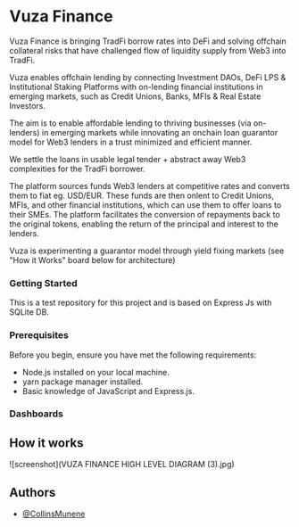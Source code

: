 
# Vuza Finance

Vuza Finance is bringing TradFi borrow rates into DeFi and solving offchain collateral risks that have challenged flow of liquidity supply from Web3 into TradFi.

Vuza enables offchain lending by connecting Investment DAOs, DeFi LPS & Institutional Staking Platforms with on-lending financial institutions in emerging markets, such as Credit Unions, Banks, MFIs & Real Estate Investors.

The aim is to enable affordable lending to thriving businesses (via on-lenders) in emerging markets while innovating an onchain loan guarantor model for Web3 lenders in a trust minimized and efficient manner.

We settle the loans in usable legal tender + abstract away Web3 complexities for the TradFi borrower. 

The platform sources funds Web3 lenders at competitive rates and converts them to fiat eg. USD/EUR. These funds are then onlent to Credit Unions, MFIs, and other financial institutions, which can use them to offer loans to their SMEs. The platform facilitates the conversion of repayments back to the original tokens, enabling the return of the principal and interest to the lenders.

Vuza is experimenting a guarantor model through yield fixing markets (see "How it Works" board below for architecture)

### Getting Started
This is a test repository for this project and is based on Express Js with SQLite DB.

### Prerequisites

Before you begin, ensure you have met the following requirements:

- Node.js installed on your local machine.
- yarn package manager installed.
- Basic knowledge of JavaScript and Express.js.

<!-- ## Installation

1. Clone the repository:
    ```bash
   git clone https://github.com/Web3Clubs-xyz/Vuza_Finance.git

2. Navigate into the project directory:
    ```bash
    cd Vuza_Finance

3. Install dependencies:
    ```bash
    yarn install
4. Seed DB
    ```bash
    yarn run seed
5. Start the server:
   ```bash
   yarn start -->


### Dashboards

<!-- Open your web browser and go to

1. http://localhost:8000/admin_dashboard to view the Admin dashboard.
2. http://localhost:8000/sacco_dashboard to view the Sacco dashboard.
3. http://localhost:8000/dao_dashboard to view the DAO dashboard.
4. http://localhost:8000/lp_dashboard to view the Liquidity Provider dashboard. -->


## How it works
![screenshot](VUZA FINANCE HIGH LEVEL DIAGRAM (3).jpg)

## Authors

- [@CollinsMunene](https://github.com/CollinsMunene)

